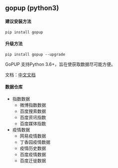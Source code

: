 ## gopup (python3)

#### 建议安装方法
    pip install gopup

#### 升级方法
    pip install gopup --upgrade

GoPUP 支持Python 3.6+，旨在使获取数据尽可能方便。

文档：[中文文档](https://gopup-cookbook.readthedocs.io) 

####  数据仓库

- 指数数据
    - 微博指数数据
    - 百度搜索数据
    - 百度资讯指数
    - 百度媒体指数
- 疫情数据
    - 网易疫情数据
    - 丁香园疫情数据
    - 疫情历史数据
    - 百度疫情数据
    - 百度迁徙数据